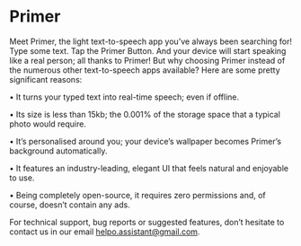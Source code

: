 # Primer

Meet Primer, the light text-to-speech app you’ve always been searching for!
Type some text. Tap the Primer Button. And your device will start speaking like a real person; all thanks to Primer!
But why choosing Primer instead of the numerous other text-to-speech apps available? Here are some pretty significant reasons:

• It turns your typed text into real-time speech; even if offline. 

• Its size is less than 15kb; the 0.001% of the storage space that a typical photo would require.

• It’s personalised around you; your device’s wallpaper becomes Primer’s background automatically.

• It features an industry-leading, elegant UI that feels natural and enjoyable to use.

• Being completely open-source, it requires zero permissions and, of course, doesn’t contain any ads.

For technical support, bug reports or suggested features, don’t hesitate to contact us in our email helpo.assistant@gmail.com.
